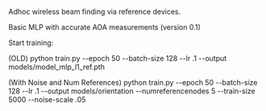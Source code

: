 Adhoc wireless beam finding via reference devices.

Basic MLP with accurate AOA measurements (version 0.1)


Start training:

(OLD)
python train.py --epoch 50 --batch-size 128 --lr .1 --output models/model_mlp_l1_ref.pth

(With Noise and Num References)
python train.py --epoch 50 --batch-size 128 --lr .1 --output models/orientation --numreferencenodes 5 --train-size 5000 --noise-scale .05